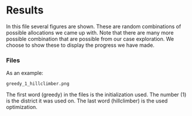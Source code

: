 # Results

In this file several figures are shown. These are random combinations 
of possible allocations we came up with. Note that there are many more possible combination that are possible from our case exploration. We choose to show these to display the progress we have made.

### Files
As an example:
```
greedy_1_hillclimber.png
```

The first word (greedy) in the files is the initialization used. The number (1) is the district it was used on. The last word (hillclimber) is the used optimization.
